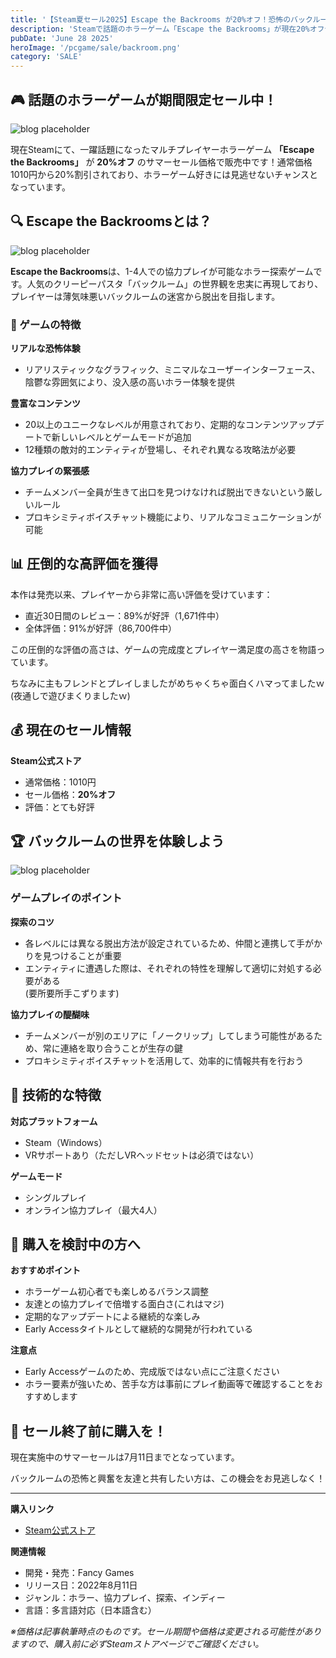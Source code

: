 ```yaml
---
title: '【Steam夏セール2025】Escape the Backrooms が20%オフ！恐怖のバックルームを仲間と攻略しよう'
description: 'Steamで話題のホラーゲーム「Escape the Backrooms」が現在20%オフセール中！最大4人での協力プレイが楽しめる、バックルーム脱出ホラーゲームの魅力とセール情報を詳しく解説します。'
pubDate: 'June 28 2025'
heroImage: '/pcgame/sale/backroom.png'
category: 'SALE'
---
```


## 🎮 話題のホラーゲームが期間限定セール中！

![blog placeholder](/pcgame/sale/sale2.png)

現在Steamにて、一躍話題になったマルチプレイヤーホラーゲーム **「Escape the Backrooms」** が **20%オフ** のサマーセール価格で販売中です！通常価格1010円から20%割引されており、ホラーゲーム好きには見逃せないチャンスとなっています。

## 🔍 Escape the Backroomsとは？

![blog placeholder](/pcgame/sale/backroom2.png)

**Escape the Backrooms**は、1-4人での協力プレイが可能なホラー探索ゲームです。人気のクリーピーパスタ「バックルーム」の世界観を忠実に再現しており、プレイヤーは薄気味悪いバックルームの迷宮から脱出を目指します。

### 🎯 ゲームの特徴

**リアルな恐怖体験**
- リアリスティックなグラフィック、ミニマルなユーザーインターフェース、陰鬱な雰囲気により、没入感の高いホラー体験を提供

**豊富なコンテンツ**
- 20以上のユニークなレベルが用意されており、定期的なコンテンツアップデートで新しいレベルとゲームモードが追加
- 12種類の敵対的エンティティが登場し、それぞれ異なる攻略法が必要

**協力プレイの緊張感**
- チームメンバー全員が生きて出口を見つけなければ脱出できないという厳しいルール
- プロキシミティボイスチャット機能により、リアルなコミュニケーションが可能

## 📊 圧倒的な高評価を獲得

本作は発売以来、プレイヤーから非常に高い評価を受けています：

- 直近30日間のレビュー：89%が好評（1,671件中）
- 全体評価：91%が好評（86,700件中）

この圧倒的な評価の高さは、ゲームの完成度とプレイヤー満足度の高さを物語っています。

ちなみに主もフレンドとプレイしましたがめちゃくちゃ面白くハマってましたｗ(夜通しで遊びまくりましたｗ)

## 💰 現在のセール情報

**Steam公式ストア**
- 通常価格：1010円
- セール価格：**20%オフ**
- 評価：とても好評



## 🏆 バックルームの世界を体験しよう

![blog placeholder](/pcgame/sale/backroom4.png)

### ゲームプレイのポイント

**探索のコツ**
- 各レベルには異なる脱出方法が設定されているため、仲間と連携して手がかりを見つけることが重要
- エンティティに遭遇した際は、それぞれの特性を理解して適切に対処する必要がある<br/>
(要所要所手こずります)

**協力プレイの醍醐味**
- チームメンバーが別のエリアに「ノークリップ」してしまう可能性があるため、常に連絡を取り合うことが生存の鍵
- プロキシミティボイスチャットを活用して、効率的に情報共有を行おう

## 🎨 技術的な特徴

**対応プラットフォーム**
- Steam（Windows）
- VRサポートあり（ただしVRヘッドセットは必須ではない）

**ゲームモード**
- シングルプレイ
- オンライン協力プレイ（最大4人）

## 🎁 購入を検討中の方へ

**おすすめポイント**
- ホラーゲーム初心者でも楽しめるバランス調整
- 友達との協力プレイで倍増する面白さ(これはマジ)
- 定期的なアップデートによる継続的な楽しみ
- Early Accessタイトルとして継続的な開発が行われている

**注意点**
- Early Accessゲームのため、完成版ではない点にご注意ください
- ホラー要素が強いため、苦手な方は事前にプレイ動画等で確認することをおすすめします

## 🛒 セール終了前に購入を！

現在実施中のサマーセールは7月11日までとなっています。

バックルームの恐怖と興奮を友達と共有したい方は、この機会をお見逃しなく！

---

**購入リンク**
- [Steam公式ストア](https://store.steampowered.com/app/1943950/Escape_the_Backrooms/)

**関連情報**
- 開発・発売：Fancy Games
- リリース日：2022年8月11日
- ジャンル：ホラー、協力プレイ、探索、インディー
- 言語：多言語対応（日本語含む）

*※価格は記事執筆時点のものです。セール期間や価格は変更される可能性がありますので、購入前に必ずSteamストアページでご確認ください。*